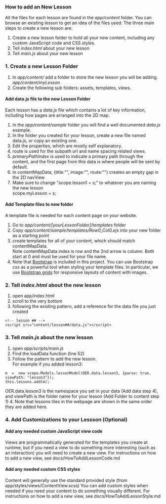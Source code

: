 ### How to add an New Lesson

All the files for each lesson are found in the *app/content* folder. 
You can browse an existing lesson to get an idea of the files used.
The three main steps to create a new lesson are:

1. Create a new lesson folder to hold all your new content, including any custom JavaScript code and CSS styles.
2. Tell *index.html* about your new lesson
3. Tell *main.js* about your new lesson

### 1. Create a new Lesson Folder
1. In *app/content/* add a folder to store the new lesson you will be adding.  
*app/content/myLesson*
2. Create the following sub folders: assets, templates, views.

#### Add data.js file to the new Lesson Folder

Each lesson has a *data.js* file which contains a lot of key information, 
including how pages are arranged into the 2D map.

1. In the *app/content/sample* folder you will find a well documented *data.js* example.
2. In the folder you created for your lesson, create a new file named data.js, 
or copy an existing one.
3. Edit the properties, which are mostly self explanatory.  
  1. route is used for the subpath url and name spacing related views.
  2. *primaryPathIndex* is used to indicate a primary path through the content, and the
first page from this data is where people will be sent by default.
  3. In contentMapData, {title:"", image:"", route:""} creates an empty gap in the 2D navView
4. Make sure to change "scope.lesson1 = s;" to whatever you are naming the new lesson  
scope.myLesson = s;

#### Add Template files to new folder
A template file is needed for each content page on your website.

1. Go to *app/content/[yourLessonFolder]/templates* folder
2. Copy *app/content/sample/templates/Row0_Col0.ejs* into your new folder as a starting point
3. create templates for all of your content, which should match contentMapData.    
Note contentMapData index is row and the 2nd arrow is column.  Both start at 0 
and must be used for your file name.
4. Note that [Bootstrap](http://getbootstrap.com/css/) is included in this project. 
You can use Bootstrap css as a powerful tool when styling your template files. 
In particular, we use [Bootstrap grids](https://getbootstrap.com/examples/grid/) 
for responsive layouts of content with images.

### 2. Tell *index.html* about the new lesson
1. open app/index.html
2. scroll to the very bottom
3. following the existing pattern, add a reference for the data file you just created
```
<!-- lesson ## -->  
<script src="content/lesson##/data.js"></script>
```

### 3. Tell *main.js* about the new lesson
1. open *app/scripts/main.js*
2. Find the loadData function (line 52)
3. Follow the pattern to add the new lesson.  
For example if you added lesson3:
```
m  =  new scope.Models.lessonModel(OER.data.lesson3, {parse: true, viewPath: "lesson3"});  
this.lessons.add(m);  
```
OER.data.lesson3 is the namespace you set in your data (Add data step 4), 
and viewPath is the folder name for your lesson (Add Folder to content step 1)
4. Note that lessons tiles in the webpage are shown in the same order they are added here.


### 4. Add Customizations to your Lessson (Optional)

#### Add any needed custom JavaScript view code
Views are programmatically generated for the templates you create at runtime, 
but if you need a view to do something more interesting (such as an interaction) 
you will need to create a new view.
For instructions on how to add a new view, see docs/HowToAddLessonCode.md

#### Add any needed custom CSS styles
Content will generally use the standard provided style (from app/styles/views/ContentView.scss)
You can add custom styles when needed if you need your content to do something 
visually different.
For instructions on how to add a new view, see docs/HowToAddLessonStyle.md



